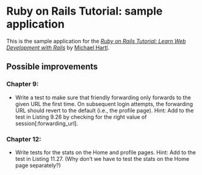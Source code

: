 # Ruby on Rails Tutorial: sample application

This is the sample application for the
[*Ruby on Rails Tutorial:
Learn Web Development with Rails*](http://www.railstutorial.org/)
by [Michael Hartl](http://www.michaelhartl.com/).

## Possible improvements

### Chapter 9:
* Write a test to make sure that friendly forwarding only forwards to the given
  URL the first time. On subsequent login attempts, the forwarding URL should
revert to the default (i.e., the profile page). Hint: Add to the test in Listing
9.26 by checking for the right value of session[:forwarding_url].

### Chapter 12: 
* Write tests for the stats on the Home and profile pages. Hint: Add to the test
  in Listing 11.27. (Why don’t we have to test the stats on the Home page
separately?)
